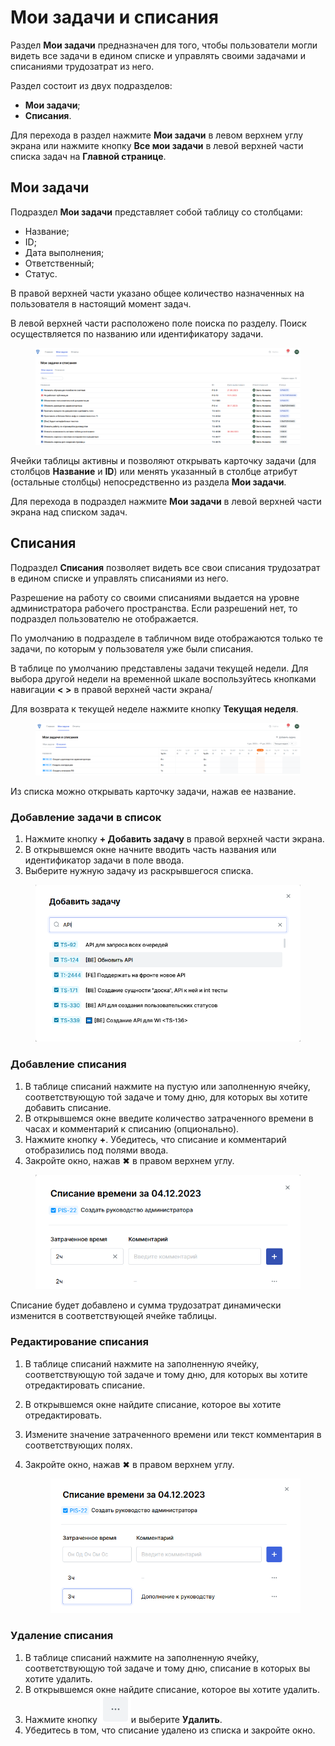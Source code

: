 # Мои задачи и списания

Раздел **Мои задачи** предназначен для того, чтобы пользователи могли видеть все задачи в едином списке и управлять своими задачами и списаниями трудозатрат из него.

Раздел состоит из двух подразделов:

* **Мои задачи**;
* **Списания**.

Для перехода в раздел нажмите **Мои задачи** в левом верхнем углу экрана или нажмите кнопку **Все мои задачи** в левой верхней части списка задач на **Главной странице**.&#x20;

## Мои задачи

Подраздел **Мои задачи** представляет собой таблицу со столбцами:

* Название;
* ID;
* Дата выполнения;
* Ответственный;
* Статус.

В правой верхней части указано общее количество назначенных на пользователя в настоящий момент задач.

В левой верхней части расположено поле поиска по разделу. Поиск осуществляется по названию или идентификатору задачи.&#x20;

<figure><img src="../../.gitbook/assets/изображение (1).png" alt=""><figcaption></figcaption></figure>

Ячейки таблицы активны и позволяют открывать карточку задачи (для столбцов **Название** и **ID**) или менять указанный в столбце атрибут (остальные столбцы) непосредственно из раздела **Мои задачи**.&#x20;

Для перехода в подраздел нажмите **Мои задачи** в левой верхней части экрана над списком задач.&#x20;

## Списания

Подраздел **Списания** позволяет видеть все свои списания трудозатрат в едином списке и управлять списаниями из него.&#x20;

Разрешение на работу со своими списаниями выдается на уровне администратора рабочего пространства. Если разрешений нет, то подраздел пользователю не отображается.&#x20;

По умолчанию в подразделе в табличном виде отображаются только те задачи, по которым у пользователя уже были списания.&#x20;

В таблице по умолчанию представлены задачи текущей недели. Для выбора другой недели на временной шкале воспользуйтесь кнопками навигации **< >** в правой верхней части экрана/

Для возврата к текущей неделе нажмите кнопку **Текущая неделя**.&#x20;

<figure><img src="../../.gitbook/assets/изображение (1) (3).png" alt=""><figcaption></figcaption></figure>

Из списка можно открывать карточку задачи, нажав ее название.

### Добавление задачи в список

1. Нажмите кнопку **+ Добавить задачу** в правой верхней части экрана.
2. В открывшемся окне начните вводить часть названия или идентификатор задачи в поле ввода.
3. Выберите нужную задачу из раскрывшегося списка.&#x20;

<figure><img src="../../.gitbook/assets/изображение (2).png" alt=""><figcaption></figcaption></figure>

### Добавление списания

1. В таблице списаний нажмите на пустую или заполненную ячейку, соответствующую той задаче и тому дню, для которых вы хотите добавить списание.&#x20;
2. В открывшемся окне введите количество затраченного времени в часах и комментарий к списанию (опционально).
3. Нажмите кнопку **+**. Убедитесь, что списание и комментарий отобразились под полями ввода.
4. Закройте окно, нажав ✖ в правом верхнем углу.

<figure><img src="../../.gitbook/assets/изображение (9).png" alt=""><figcaption></figcaption></figure>

Списание будет добавлено и сумма трудозатрат динамически изменится в соответствующей ячейке таблицы.

### Редактирование списания

1. В таблице списаний нажмите на заполненную ячейку, соответствующую той задаче и тому дню, для которых вы хотите отредактировать списание.&#x20;
2. В открывшемся окне найдите списание, которое вы хотите отредактировать.
3. Измените значение затраченного времени или текст комментария в соответствующих полях.&#x20;
4.  Закройте окно, нажав ✖ в правом верхнем углу.

    <figure><img src="../../.gitbook/assets/изображение (8).png" alt=""><figcaption></figcaption></figure>

### Удаление списания

1. В таблице списаний нажмите на заполненную ячейку, соответствующую той задаче и тому дню, списание в которых вы хотите удалить.&#x20;
2. В открывшемся окне найдите списание, которое вы хотите удалить.
3. Нажмите кнопку <img src="../../.gitbook/assets/изображение (11).png" alt="" data-size="line">и выберите **Удалить**.
4. Убедитесь в том, что списание удалено из списка и закройте окно.

###
